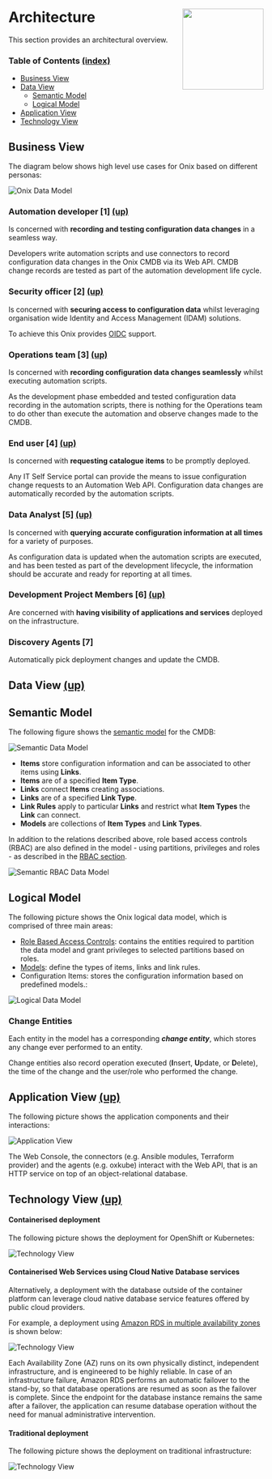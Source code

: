 # Architecture <img src="./pics/ox.png" width="160" height="160" align="right">

This section provides an architectural overview.

<a name="toc"></a>
### Table of Contents [(index)](./../readme.md)

- [Business View](#business-view)
- [Data View](#data-view)
  - [Semantic Model](#semantic-model)
  - [Logical Model](#logical-model)
- [Application View](#application-view)
- [Technology View](#technology-view)

<a name="business-view"></a>
## Business View

The diagram below shows high level use cases for Onix based on different personas: 

![Onix Data Model](./pics/onix_arc.png "Onix Architecture")

### Automation developer [1] [(up)](#toc)

Is concerned with **recording and testing configuration data changes** in a seamless way.

Developers write automation scripts and use connectors to record configuration data changes in the Onix CMDB via its Web API.
CMDB change records are tested as part of the automation development life cycle.

### Security officer [2] [(up)](#toc)
 
Is concerned with **securing access to configuration data** whilst leveraging organisation wide Identity and Access Management (IDAM) solutions.

To achieve this Onix provides [OIDC](https://openid.net/connect/) support.

### Operations team [3] [(up)](#toc)

Is concerned with **recording configuration data changes seamlessly** whilst executing automation scripts.

As the development phase embedded and tested configuration data recording in the automation scripts, there is nothing for the Operations team to do other than execute the automation and observe changes made to the CMDB.

### End user [4] [(up)](#toc)

Is concerned with **requesting catalogue items** to be promptly deployed.

Any IT Self Service portal can provide the means to issue configuration change requests to an Automation Web API.
Configuration data changes are automatically recorded by the automation scripts.

### Data Analyst [5] [(up)](#toc)

Is concerned with **querying accurate configuration information at all times** for a variety of purposes.

As configuration data is updated when the automation scripts are executed, and has been tested as part of the development lifecycle, the information should be accurate and ready for reporting at all times.

### Development Project Members [6] [(up)](#toc)

Are concerned with **having visibility of applications and services** deployed on the infrastructure.

### Discovery Agents [7]

Automatically pick deployment changes and update the CMDB.

<a name="data-view"></a>
## Data View [(up)](#toc)

<a name="semantic-model"></a>
## Semantic Model 

The following figure shows the [semantic model](https://en.wikipedia.org/wiki/Semantic_data_model) for the CMDB:
 
![Semantic Data Model](./pics/semantic_model.png "Onix Semantic Data Model")

- **Items** store configuration information and can be associated to other items using **Links**.
- **Items** are of a specified **Item Type**.
- **Links** connect **Items** creating associations.
- **Links** are of a specified **Link Type**.
- **Link Rules** apply to particular **Links** and restrict what **Item Types** the **Link** can connect.
- **Models** are collections of **Item Types** and **Link Types**.

In addition to the relations described above, role based access controls (RBAC) are also defined in the model - using partitions, privileges and roles - as described in the [RBAC section](./rbac.md#semantic-model).

![Semantic RBAC Data Model](./pics/semantic_rbac_model.png "Onix Semantic RBAC Data Model")

<a name="logical-model"></a>
## Logical Model

The following picture shows the Onix logical data model, which is comprised of three main areas:
- [Role Based Access Controls](./rbac.md): contains the entities required to partition the data model and grant privileges to selected partitions based on roles.
- [Models](models/readme.md): define the types of items, links and link rules.
- Configuration Items: stores the configuration information based on predefined models.:

![Logical Data Model](./pics/logical_model.png "Onix Logical Data Model")

### Change Entities

Each entity in the model has a corresponding ___change entity___, which stores any change ever performed to an entity. 

Change entities also record operation executed (**I**nsert, **U**pdate, or **D**elete), the time of the change and the user/role who performed the change.

<a name="application-view"></a>
## Application View [(up)](#toc)

The following picture shows the application components and their interactions:

![Application View](./pics/application_view.png "Application View")

The Web Console, the connectors (e.g. Ansible modules, Terraform provider) and the agents (e.g. oxkube) interact with the Web API, that is an HTTP service on top of an object-relational database.

<a name="technology-view"></a>
## Technology View [(up)](#toc)

#### Containerised deployment

The following picture shows the deployment for OpenShift or Kubernetes:

![Technology View](./pics/openshift.png "Technology View - Containerised") 


#### Containerised Web Services using Cloud Native Database services

Alternatively, a deployment with the database outside of the container platform can leverage cloud native database service features offered by public cloud providers.

For example, a deployment using [Amazon RDS in multiple availability zones](https://aws.amazon.com/rds/details/multi-az/) is shown below:

![Technology View](./pics/openshift_ext_db.png "Technology View - Containerised - External DB")

Each Availability Zone (AZ) runs on its own physically distinct, independent infrastructure, and is engineered to be highly reliable. In case of an infrastructure failure, Amazon RDS performs an automatic failover to the stand-by, so that database operations are resumed as soon as the failover is complete. Since the endpoint for the database instance remains the same after a failover, the application can resume database operation without the need for manual administrative intervention.

#### Traditional deployment

The following picture shows the deployment on traditional infrastructure:

![Technology View](./pics/technology_view.png "Technology View - Traditional") 

